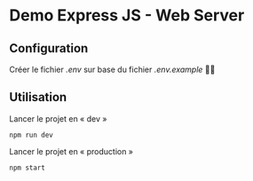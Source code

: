 # Demo Express JS - Web Server

## Configuration
Créer le fichier _.env_ sur base du fichier _.env.example_ 🐱‍💻

## Utilisation
Lancer le projet en « dev »
```
npm run dev
```

Lancer le projet en « production »
```
npm start
```
